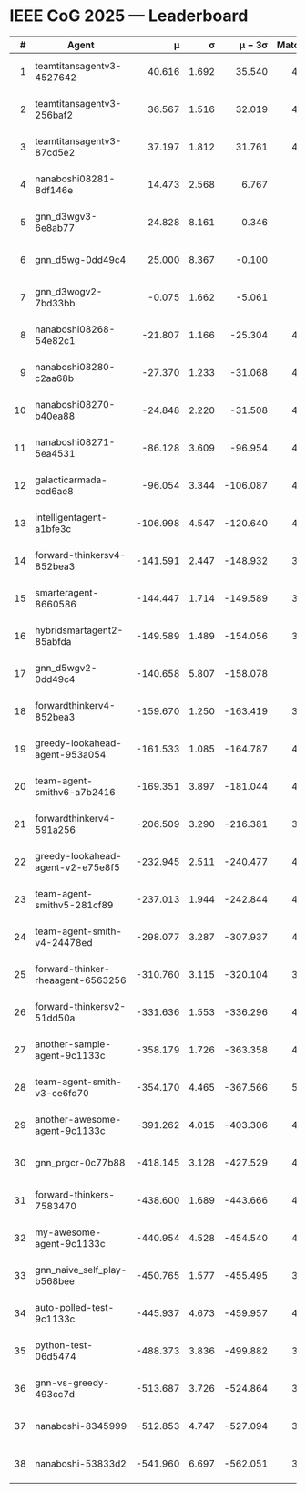 # IEEE CoG 2025 — Leaderboard

| # | Agent | μ | σ | μ − 3σ | Matches | Updated |
|---:|---|---:|---:|---:|---:|---|
| 1 | teamtitansagentv3-4527642 | 40.616 | 1.692 | 35.540 | 4736 | 2025-08-29 19:14 |
| 2 | teamtitansagentv3-256baf2 | 36.567 | 1.516 | 32.019 | 4716 | 2025-08-29 19:14 |
| 3 | teamtitansagentv3-87cd5e2 | 37.197 | 1.812 | 31.761 | 4220 | 2025-08-29 19:14 |
| 4 | nanaboshi08281-8df146e | 14.473 | 2.568 | 6.767 | 146 | 2025-08-29 19:14 |
| 5 | gnn_d3wgv3-6e8ab77 | 24.828 | 8.161 | 0.346 | 118 | 2025-08-29 19:14 |
| 6 | gnn_d5wg-0dd49c4 | 25.000 | 8.367 | -0.100 | 80 | 2025-08-29 19:14 |
| 7 | gnn_d3wogv2-7bd33bb | -0.075 | 1.662 | -5.061 | 164 | 2025-08-29 19:14 |
| 8 | nanaboshi08268-54e82c1 | -21.807 | 1.166 | -25.304 | 4580 | 2025-08-29 19:14 |
| 9 | nanaboshi08280-c2aa68b | -27.370 | 1.233 | -31.068 | 4218 | 2025-08-29 19:14 |
| 10 | nanaboshi08270-b40ea88 | -24.848 | 2.220 | -31.508 | 4720 | 2025-08-29 19:14 |
| 11 | nanaboshi08271-5ea4531 | -86.128 | 3.609 | -96.954 | 4838 | 2025-08-29 19:14 |
| 12 | galacticarmada-ecd6ae8 | -96.054 | 3.344 | -106.087 | 4500 | 2025-08-29 19:14 |
| 13 | intelligentagent-a1bfe3c | -106.998 | 4.547 | -120.640 | 4008 | 2025-08-29 19:14 |
| 14 | forward-thinkersv4-852bea3 | -141.591 | 2.447 | -148.932 | 3477 | 2025-08-29 19:14 |
| 15 | smarteragent-8660586 | -144.447 | 1.714 | -149.589 | 3677 | 2025-08-29 19:14 |
| 16 | hybridsmartagent2-85abfda | -149.589 | 1.489 | -154.056 | 3929 | 2025-08-29 19:14 |
| 17 | gnn_d5wgv2-0dd49c4 | -140.658 | 5.807 | -158.078 | 120 | 2025-08-29 19:14 |
| 18 | forwardthinkerv4-852bea3 | -159.670 | 1.250 | -163.419 | 3292 | 2025-08-29 19:14 |
| 19 | greedy-lookahead-agent-953a054 | -161.533 | 1.085 | -164.787 | 4072 | 2025-08-29 19:14 |
| 20 | team-agent-smithv6-a7b2416 | -169.351 | 3.897 | -181.044 | 4760 | 2025-08-29 19:14 |
| 21 | forwardthinkerv4-591a256 | -206.509 | 3.290 | -216.381 | 3815 | 2025-08-29 19:14 |
| 22 | greedy-lookahead-agent-v2-e75e8f5 | -232.945 | 2.511 | -240.477 | 4364 | 2025-08-29 19:14 |
| 23 | team-agent-smithv5-281cf89 | -237.013 | 1.944 | -242.844 | 4540 | 2025-08-29 19:14 |
| 24 | team-agent-smith-v4-24478ed | -298.077 | 3.287 | -307.937 | 4198 | 2025-08-29 19:14 |
| 25 | forward-thinker-rheaagent-6563256 | -310.760 | 3.115 | -320.104 | 3782 | 2025-08-29 19:14 |
| 26 | forward-thinkersv2-51dd50a | -331.636 | 1.553 | -336.296 | 4262 | 2025-08-29 19:14 |
| 27 | another-sample-agent-9c1133c | -358.179 | 1.726 | -363.358 | 4680 | 2025-08-29 19:14 |
| 28 | team-agent-smith-v3-ce6fd70 | -354.170 | 4.465 | -367.566 | 5058 | 2025-08-29 19:14 |
| 29 | another-awesome-agent-9c1133c | -391.262 | 4.015 | -403.306 | 4080 | 2025-08-29 19:14 |
| 30 | gnn_prgcr-0c77b88 | -418.145 | 3.128 | -427.529 | 4390 | 2025-08-29 19:14 |
| 31 | forward-thinkers-7583470 | -438.600 | 1.689 | -443.666 | 4680 | 2025-08-29 19:14 |
| 32 | my-awesome-agent-9c1133c | -440.954 | 4.528 | -454.540 | 4800 | 2025-08-29 19:14 |
| 33 | gnn_naive_self_play-b568bee | -450.765 | 1.577 | -455.495 | 3840 | 2025-08-29 19:14 |
| 34 | auto-polled-test-9c1133c | -445.937 | 4.673 | -459.957 | 4620 | 2025-08-29 19:14 |
| 35 | python-test-06d5474 | -488.373 | 3.836 | -499.882 | 3910 | 2025-08-29 19:14 |
| 36 | gnn-vs-greedy-493cc7d | -513.687 | 3.726 | -524.864 | 3540 | 2025-08-29 19:14 |
| 37 | nanaboshi-8345999 | -512.853 | 4.747 | -527.094 | 3720 | 2025-08-29 19:14 |
| 38 | nanaboshi-53833d2 | -541.960 | 6.697 | -562.051 | 3280 | 2025-08-29 19:14 |

